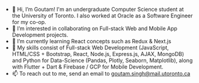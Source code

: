 - 👋 Hi, I’m Goutam! I'm an undergraduate Computer Science student at the University of Toronto. I also worked at Oracle as a Software Engineer for my co-op.
- 👀 I’m interested in collaborating on Full-stack Web and Mobile App Development projects.
- 🌱 I’m currently learning React concepts such as Redux & Next.js
- 💪 My skills consist of Full-stack Web Development (JavaScript, HTML/CSS + Bootstrap, React, Node.js, Express.js, AJAX, MongoDB) and Python for Data-Science (Pandas, Plotly, Seaborn, Matplotlib), along with Flutter + Dart & Firebase / GCP for Mobile Development.
- 📫 To reach out to me, send an email to goutam.singh@mail.utoronto.ca

